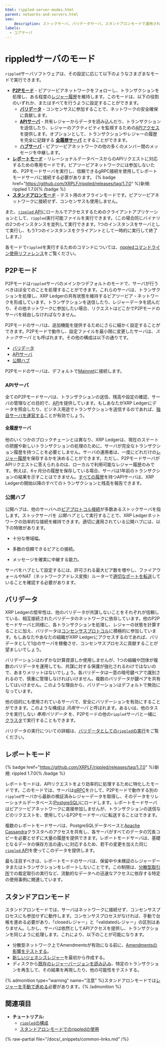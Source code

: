 ```yaml
---
html: rippled-server-modes.html
parent: networks-and-servers.html
seo:
    description: ストックサーバ、バリデータサーバ、スタンドアロンモードで運用されるrippledサーバなど、rippledサーバのモードについて説明します。
labels:
  - コアサーバ
---
```

# rippledサーバのモード

`rippled`サーバソフトウェアは、その設定に応じて以下のようなさまざまなモードで実行できます。

- [**P2Pモード**](#p2pモード) - ピアツーピアネットワークをフォローし、トランザクションを処理し、ある程度の[レジャー履歴](ledger-history.md)を維持します。このモードは、以下の役割のいずれか、またはすべてを行うように設定することができます。
    - [**バリデータ**](#バリデータ) - コンセンサスに参加することで、ネットワークの安全確保に貢献します。
    - [**APIサーバ**](#apiサーバ) - 共有レジャーからデータを読み込んだり、トランザクションを送信したり、レジャーのアクティビティを監視するための[APIアクセス](../../tutorials/http-websocket-apis/build-apps/get-started.md)を提供します。オプションとして、トランザクションやレジャーの履歴を完全に記録する [**全履歴サーバ**](#全履歴サーバ) とすることができます。
    - [**ハブサーバ**](#公開ハブ) - ピアツーピアネットワークの他の多くのメンバー間のメッセージを中継します。
- [**レポートモード**](#レポートモード) - リレーショナルデータベースからのAPIリクエストに対応するための専用モードです。ピアツーピアネットワークには参加しないため、P2Pモードサーバを実行し、信頼できるgRPC接続を使用してレポートモードサーバに接続する必要があります。 {% badge href="https://github.com/XRPLF/rippled/releases/tag/1.7.0" %}新規: rippled 1.7.0{% /badge %}
- [**スタンドアロンモード**](#スタンドアロンモード) - テスト用のオフラインモードです。ピアツーピアネットワークに接続せず、コンセンサスも使用しません。

また、[`rippled` API](../../references/http-websocket-apis/index.md)にローカルでアクセスするためのクライアントアプリケーションとして、`rippled`実行可能ファイルを実行できます。（この場合同じバイナリの2つのインスタンスを並列して実行できます。1つのインスタンスをサーバとして実行し、もう1つのインスタンスをクライアントとして一時的に実行して終了します。）

各モードで`rippled`を実行するためのコマンドについては、[rippledコマンドライン使用リファレンス](../../infrastructure/commandline-usage.md)をご覧ください。


## P2Pモード

P2Pモードは`rippled`サーバのメインかつデフォルトのモードで、サーバが行うべきほぼ全てのことを処理することができます。これらのサーバは、トランザクションを処理し、XRP Ledgerの共有状態を維持するピアツーピア・ネットワークを形成しています。トランザクションを送信したり、レジャーデータを読んだり、その他ネットワークに参加したい場合、リクエストはどこかでP2Pモードのサーバを経由しなければなりません。

P2Pモードのサーバは、追加機能を提供するためにさらに細かく設定することができます。P2Pモードで動作し、設定ファイルを最小限に変更したサーバは、_ストックサーバ_ とも呼ばれます。その他の構成は以下の通りです。

- [バリデータ](#バリデータ)
- [APIサーバ](#apiサーバ)
- [公開ハブ](#公開ハブ)

P2Pモードのサーバは、デフォルトで[Mainnet](parallel-networks.md)に接続します。

### APIサーバ

全てのP2Pモードサーバは、トランザクションの送信、残高や設定の確認、サーバの管理などの目的で、[API](../../references/http-websocket-apis/index.md)を提供しています。もしあなたがXRP Ledgerにデータを照会したり、ビジネス用途でトランザクションを送信するのであれば、[独自サーバを運営する](index.md#独自サーバを運用する理由)ことが有効でしょう。

#### 全履歴サーバ

他のいくつかのブロックチェーンとは異なり、XRP Ledgerは、現在のステートの把握や新しいトランザクションの処理のために、サーバが完全なトランザクション履歴を持つことを必要としません。サーバの運用者は、一度にどれだけの[レジャー履歴](ledger-history.md)を保存するかを決めることができます。ただし、P2PモードサーバがAPIリクエストに答えられるのは、ローカルで利用可能なレジャー履歴のみです。例えば、6ヶ月分の履歴を保存している場合、サーバは1年前のトランザクションの結果を示すことはできません。[すべての履歴](ledger-history.md#すべての履歴)を持つAPIサーバは、XRP Ledgerの開始以降のすべてのトランザクションと残高を報告できます。

### 公開ハブ

公開ハブは、他のサーバへの[ピアプロトコル接続](peer-protocol.md)が多数あるストックサーバを指します。ストックサーバを _公開ハブ_ として実行することで、XRP Ledgerネットワークの効率的な接続を維持できます。適切に運用されている公開ハブには、以下の特徴があります。

- 十分な帯域幅。

- 多数の信頼できるピアとの接続。

- メッセージを確実に中継する能力。

サーバをハブとして設定するには、許可される最大ピア数を増やし、ファイアウォールやNAT（ネットワークアドレス変換）ルーターで[適切なポートを転送](../../infrastructure/configuration/peering/forward-ports-for-peering.md)していることを確認する必要があります。

## バリデータ

XRP Ledgerの堅牢性は、他のバリデータが共謀しないことをそれぞれが信頼している、相互接続されたバリデータのネットワークに依存しています。他のP2Pモードサーバと同様に、各トランザクションを処理し、レジャーの状態を計算することに加え、バリデータは[コンセンサスプロトコル](../consensus-protocol/index.md)に積極的に参加しています。もしあなたやあなたの組織がXRP Ledgerにアクセスするのであれば、バリデータとして1台のサーバを稼働させ、コンセンサスプロセスに貢献することが望ましいでしょう。

バリデーションはわずかな計算資源しか使用しませんが、1つの組織や団体が複数のバリデータを運用しても、共謀に対する保護が強化されるわけではないので、あまりメリットはないでしょう。各バリデータは一意の暗号鍵ペアで識別されるので、慎重に管理しなければいけません。複数のバリデータが鍵ペアを共有してはいけません。このような理由から、バリデーションはデフォルトで無効になっています。

他の目的にも使用されているサーバで、安全にバリデーションを有効にすることができます。このような構成は _汎用サーバ_ と呼ばれます。あるいは、他のタスクを実行しない _専用バリデータ_ を、P2Pモードの他の`rippled`サーバと一緒に[クラスタ](clustering.md)で実行することもできます。

バリデータの実行についての詳細は、[バリデータとしての`rippled`の実行](../../infrastructure/configuration/server-modes/run-rippled-as-a-validator.md)をご覧ください。



## レポートモード
{% badge href="https://github.com/XRPLF/rippled/releases/tag/1.7.0" %}新規: rippled 1.7.0{% /badge %}

レポートモードは、APIリクエストをより効率的に処理するために特化したモードです。このモードでは、サーバは[gRPC](../../infrastructure/configuration/configure-grpc.md)を介して、P2Pモードで動作する別の`rippled`サーバから最新の検証済みレジャーデータを取得し、そのデータをリレーショナルデータベース([PostgreSQL](https://www.postgresql.org/))にロードします。レポートモードサーバはピアツーピアネットワークに直接参加しませんが、トランザクションの送信などのリクエストを、使用しているP2Pモードサーバに転送することはできます。

複数のレポートモードサーバは、PostgreSQLデータベースと[Apache Cassandra](https://cassandra.apache.org/)クラスタへのアクセスを共有し、各サーバがすべてのデータの冗長コピーを必要とせずに大量の履歴を提供できます。レポートモードサーバは、基礎となるデータの保存方法の違いに対応するため、若干の変更を加えた同じ[`rippled` API](../../references/http-websocket-apis/index.md)を使ってこのデータを提供します。

最も注目すべきは、レポートモードのサーバは、保留中や未検証のレジャーデータまたはトランザクションをレポートしないことです。この制限は、[分散型取引所](../tokens/decentralized-exchange/index.md)での裁定取引の実行など、流動的なデータへの迅速なアクセスに依存する特定の使用事例に関連しています。


## スタンドアロンモード

スタンドアロンモードでは、サーバはネットワークに接続せず、コンセンサスプロセスにも参加せずに動作します。コンセンサスプロセスがなければ、手動で台帳を進める必要があり、「closedレジャー」と「validatedレジャー」の区別はありません。しかし、サーバは依然としてAPIアクセスを提供し、トランザクションを同じように処理します。これにより、以下のことが可能になります。

- 分散型ネットワーク上でAmendmentsが有効になる前に、[Amendmentsの影響をテストする](../../infrastructure/testing-and-auditing/test-amendments.md)。
- [新しいジェネシスレジャー](../../infrastructure/testing-and-auditing/start-a-new-genesis-ledger-in-stand-alone-mode.md)を最初から作成する。
- ディスクから[既存のレジャーバージョンを読み込み](../../infrastructure/testing-and-auditing/load-a-saved-ledger-in-stand-alone-mode.md)、特定のトランザクションを再生して、その結果を再現したり、他の可能性をテストする。

{% admonition type="warning" name="注意" %}スタンドアロンモードでは[レジャーを手動で進める](../../infrastructure/testing-and-auditing/advance-the-ledger-in-stand-alone-mode.md)必要があります。{% /admonition %}

## 関連項目

- **チュートリアル:**
  - [`rippled`の構成](../../infrastructure/configuration/index.md)
  - [スタンドアロンモードでのrippledの使用](../../infrastructure/testing-and-auditing/index.md)

{% raw-partial file="/docs/_snippets/common-links.md" /%}
